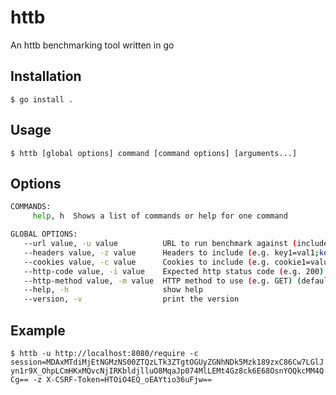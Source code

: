 # httb
An httb benchmarking tool written in go

## Installation
`$ go install .`

## Usage
`$ httb [global options] command [command options] [arguments...]`

## Options
~~~bash
COMMANDS:
     help, h  Shows a list of commands or help for one command

GLOBAL OPTIONS:
   --url value, -u value          URL to run benchmark against (include http://) (default: "http://localhost:8080")
   --headers value, -z value      Headers to include (e.g. key1=val1;key2=val2)
   --cookies value, -c value      Cookies to include (e.g. cookie1=value1;cookie2=value2)
   --http-code value, -i value    Expected http status code (e.g. 200) (default: "200")
   --http-method value, -m value  HTTP method to use (e.g. GET) (default: "GET")
   --help, -h                     show help
   --version, -v                  print the version
~~~

## Example
`$ httb -u http://localhost:8080/require -c session=MDAxMTdiMjEtNGMzNS00ZTQzLTk3ZTgtOGUyZGNhNDk5Mzk189zxC86Cw7LGlJyn1r9X_OhpLCmHKxMQvcNjIRKbldjlluO8MqaJp074MlLEMt4Gz8ck6E68OsnYOQkcMM4QCg== -z X-CSRF-Token=HTOiO4EQ_oEAYtio36uFjw==`